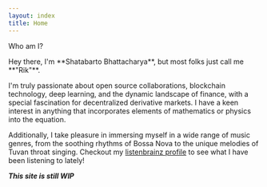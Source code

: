 ```yaml
---
layout: index
title: Home
---
```

<div class="textbox">
  <p class="textbox-bar announce">Who am I?</p>
  <div class="textbox-content" markdown="1">
Hey there, I'm **Shatabarto Bhattacharya**, but most folks just call me **"Rik"**.

I'm truly passionate about open source collaborations, blockchain technology, deep learning, and the
dynamic landscape of finance, with a special fascination for decentralized derivative markets. I have a
keen interest in anything that incorporates elements of mathematics or physics into the equation.

Additionally, I take pleasure in immersing myself in a wide range of music genres, from
the soothing rhythms of Bossa Nova to the unique melodies of Tuvan throat singing.
Checkout my [listenbrainz profile](https://listenbrainz.org/user/riksucks/stats/?range=this_year)
to see what I have been listening to lately!

_**This site is still WIP**_

  </div>
</div>

<div class="flex-container"></div>
